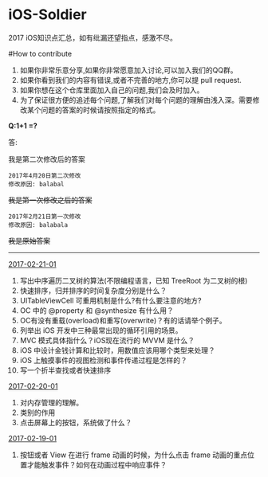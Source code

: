 # iOS-Soldier
2017 iOS知识点汇总，如有纰漏还望指点，感激不尽。

#How to contribute
1. 如果你非常乐意分享,如果你非常愿意加入讨论,可以加入我们的QQ群。
2. 如果你看到我们的内容有错误,或者不完善的地方,你可以提 pull request.
3. 如果你想在这个仓库里面加入自己的问题,我们会及时加入。
4. 为了保证很方便的追述每个问题,了解我们对每个问题的理解由浅入深。需要修改某个问题的答案的时候请按照指定的格式。


**Q:1+1 =?**

答:

我是第二次修改后的答案

    2017年4月20日第二次修改
    修改原因: balabal
    
~~我是第一次修改之后的答案~~

    2017年2月21日第一次修改
    修改原因: balabala
    
~~我是原始答案~~

---



[2017-02-21-01](https://github.com/GetOfferSoldier/Objective-C/blob/master/2017/02/2017-02-21-01.md)

1. 写出中序遍历二叉树的算法(不限编程语言，已知 TreeRoot 为二叉树的根)
2. 快速排序，归并排序的时间复杂度分别是什么？
3. UITableViewCell 可重用机制是什么?有什么要注意的地方?
4. OC 中的 @property 和 @synthesize 有什么用？
5. OC有没有重载(overload)和重写(overwrite)？有的话请举个例子。
6. 列举出 iOS 开发中三种最常出现的循环引用的场景。
7. MVC 模式具体指什么？iOS现在流行的 MVVM 是什么？
8. iOS 中设计金钱计算和比较时，用数值应该用哪个类型来处理？
9. iOS 上触摸事件的视图检测和事件传递过程是怎样的？  
10. 写一个折半查找或者快速排序


[2017-02-20-01](https://github.com/GetOfferSoldier/Objective-C/blob/master/2017/02/2017-02-20-01.md)

1. 对内存管理的理解。
2. 类别的作用
3. 点击屏幕上的按钮，系统做了什么？

[2017-02-19-01](https://github.com/GetOfferSoldier/Objective-C/blob/master/2017/02/2017-02-19-01.md)

1. 按钮或者 View 在进行 frame 动画的时候，为什么点击 frame 动画的重点位置才能触发事件？如何在动画过程中响应事件？

